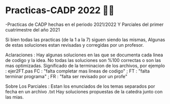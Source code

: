 # Practicas-CADP 2022 👩‍💻
-Practicas de CADP hechas en el periodo 2021/2022 Y Parciales del primer cuatrimestre del año 2021

Si bien todas las practicas (de la 1 a la 7) siguen siendo las mismas, Algunas de estas soluciones estan revisadas y corregidas por un profesor.

Aclaraciones : 
Hay algunas soluciones en las que se documenta cada linea de codigo y la idea.
No todas las soluciones son %100 correctas o son las mas optimizadas.
Significado de la terminacion de los archivos, por ejemplo : ejer2FT.pas
FC : "falta completar mas lineas de codigo" ; FT : "falta terminar programa" ; FR : "falta ser revisado por un profe"

Sobre Los Parciales :
Estan los enunciados de los temas separados por fecha en un archivo .txt
Hay soluciones propuestas de la catedra junto con las mias.
